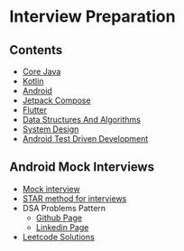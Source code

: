 # Interview Preparation


## Contents
 * [Core Java](Core_Java.md)
 * [Kotlin](Kotlin.md)
 * [Android](Android.md)
 * [Jetpack Compose](Jetpack_Compose.md)
 * [Flutter](Flutter.md)
 * [Data Structures And Algorithms](Data_Structure_Algorithm.md)
 * [System Design](System_Design.md)
 * [Android Test Driven Development](UI_Unit_Testing.md)

## Android Mock Interviews
* [Mock interview](Mock_Interview.md)
* [STAR method for interviews](https://www.testgorilla.com/blog/star-method-interviews/)
* DSA Problems Pattern</br>
  - [Github Page](https://github.com/Chanda-Abdul/Several-Coding-Patterns-for-Solving-Data-Structures-and-Algorithms-Problems-during-Interviews)</br>
  - [Linkedin Page](https://www.linkedin.com/feed/update/urn:li:activity:7205909604189351938/)
* [Leetcode Solutions](https://takeuforward.org/interviews/blind-75-leetcode-problems-detailed-video-solutions)

